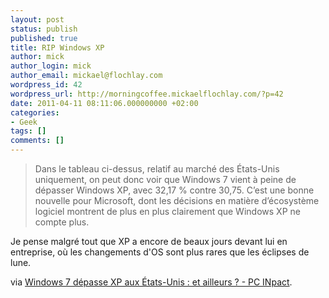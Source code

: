 ```yaml
---
layout: post
status: publish
published: true
title: RIP Windows XP
author: mick
author_login: mick
author_email: mickael@flochlay.com
wordpress_id: 42
wordpress_url: http://morningcoffee.mickaelflochlay.com/?p=42
date: 2011-04-11 08:11:06.000000000 +02:00
categories:
- Geek
tags: []
comments: []
---
```

<blockquote>Dans le tableau ci-dessus, relatif au marché des États-Unis uniquement, on peut donc voir que Windows 7 vient à peine de dépasser Windows XP, avec 32,17 % contre 30,75. C’est une bonne nouvelle pour Microsoft, dont les décisions en matière d’écosystème logiciel montrent de plus en plus clairement que Windows XP ne compte plus.</blockquote>
Je pense malgré tout que XP a encore de beaux jours devant lui en entreprise, où les changements d'OS sont plus rares que les éclipses de lune.

via <a href="http://www.pcinpact.com/actu/news/62986-windows-7-xp-parts-marche-etats-unis-europe-monde.htm">Windows 7 dépasse XP aux États-Unis : et ailleurs ? - PC INpact</a>.
